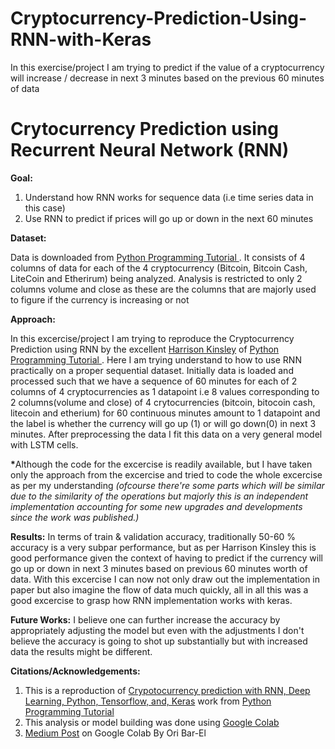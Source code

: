 # Cryptocurrency-Prediction-Using-RNN-with-Keras
In this exercise/project I am trying to predict if the value of a cryptocurrency will  increase / decrease in next 3 minutes based on the previous 60 minutes of data

# Crytocurrency Prediction using Recurrent Neural Network (RNN)

**Goal:** 
1. Understand how RNN works for sequence data (i.e time series data in this case)
2. Use RNN to predict if prices will go up or down in the next 60 minutes

**Dataset:**

Data is downloaded from <a href="https://pythonprogramming.net/static/downloads/machine-learning-data/crypto_data.zip">Python Programming Tutorial </a>. It consists of 4 columns of data for each of the 4 cryptocurrency (Bitcoin, Bitcoin Cash, LiteCoin and Etherirum) being analyzed. Analysis is restricted to only 2 columns volume and close as these are the columns that are majorly used to figure if the currency is increasing or not

**Approach:**

In this excercise/project I am trying to reproduce the Cryptocurrency Prediction using RNN by the excellent <a href="https://www.youtube.com/channel/UCfzlCWGWYyIQ0aLC5w48gBQ">Harrison Kinsley</a> of <a href="https://pythonprogramming.net"> Python Programming Tutorial </a>. Here I am trying understand to how to use RNN practically on a proper sequential dataset. Initially data is loaded and processed such that we have a sequence of 60 minutes for each of 2 columns of 4 cryptocurrencies as 1 datapoint i.e 8 values corresponding to 2 columns(volume and close) of 4 crytocurrencies (bitcoin, bitocoin cash, litecoin and etherium) for 60 continuous minutes amount to 1 datapoint and the label is whether the currency will go up (1) or will go down(0) in next 3 minutes. After preprocessing the data I fit this data on a very general model with LSTM cells. 

<b>*</b>Although the code for the excercise is readily available, but I  have taken only the approach from the excercise and tried to code the whole excercise as per my understanding *(ofcourse there're some parts which will be similar due to the similarity of the operations but majorly this is an independent implementation accounting for some new upgrades and developments since the work was published.)*

**Results:**
In terms of train & validation accuracy, traditionally 50-60 % accuracy is a very subpar performance, but as per Harrison Kinsley this is good performance given the context of having to predict if the currency will go up or down in next 3 minutes based on previous 60 minutes worth of data. With this excercise I can now not only draw out the implementation in paper but also imagine the flow of data much quickly, all in all this was a good excercise to grasp how RNN implementation works with keras.

**Future Works:**
I believe one can further increase the accuracy by appropriately adjusting the model but even with the adjustments I don't believe the accuracy is going to shot up substantially but with increased data the results might be different.

**Citations/Acknowledgements:**

1. This is a reproduction of <a href="https://pythonprogramming.net/cryptocurrency-recurrent-neural-network-deep-learning-python-tensorflow-keras/">Crypotocurrency prediction with RNN, Deep Learning, Python, Tensorflow, and, Keras</a>  work  from  <a href="https://pythonprogramming.net"> Python Programming Tutorial </a>
2. This analysis or model building was done using <a href="https://colab.research.google.com/notebooks/intro.ipynb">Google Colab </a>
3. <a href="https://medium.com/@oribarel/getting-the-most-out-of-your-google-colab-2b0585f82403">Medium Post</a> on Google Colab By Ori Bar-El 
